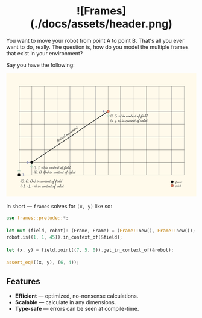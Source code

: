 <h1 align="center">![Frames](./docs/assets/header.png)</h1>

You want to move your robot from point A to point B. That's all you ever want to do, really. The question is, how do you model the multiple frames that exist in your environment?

Say you have the following:

![example figure](./docs/assets/fig-a.png)

In short — `frames` solves for `(x, y)` like so:

```rust
use frames::prelude::*;

let mut (field, robot): (Frame, Frame) = (Frame::new(), Frame::new());
robot.is((1, 1, 45)).in_context_of(&field);

let (x, y) = field.point((7, 5, 0)).get_in_context_of(&robot);

assert_eq!((x, y), (6, 4));
```

## Features

 * **Efficient** — optimized, no-nonsense calculations.
 * **Scalable** — calculate in any dimensions.
 * **Type-safe** — errors can be seen at compile-time.

